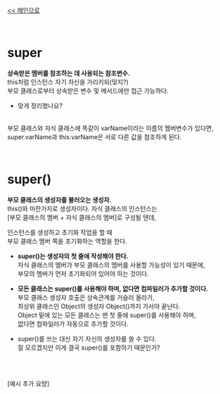 [<< 메인으로](https://github.com/AtomicLiquors/Java_Wiki_Chb)

&nbsp;  

# super
**상속받은 멤버를 참조하는 데 사용되는 참조변수.**  
this처럼 인스턴스 자기 자신을 가리키되(맞지?)  
 부모 클래스로부터 상속받은 변수 및 메서드에만 접근 가능하다.   
 - 맞게 정리했나요?

&nbsp;  
부모 클래스와 자식 클래스에 똑같이 varName이라는 이름의 멤버변수가 있다면,
super.varName과 this.varName은 서로 다른 값을 참조하게 된다.  

&nbsp;

# super()
**부모 클래스의 생성자를 불러오는 생성자.**  
this()와 마찬가지로 생성자이다.
자식 클래스의 인스턴스는  
[부모 클래스의 멤버 + 자식 클래스의 멤버]로 구성될 텐데,  

인스턴스를 생성하고 초기화 작업을 할 때  
부모 클래스 멤버 쪽을 초기화하는 역할을 한다.

- **super()는 생성자의 첫 줄에 작성해야 한다.**  
  자식 클래스의 멤버가 부모 클래스의 멤버를 사용할 가능성이 있기 때문에,  
  부모의 멤버가 먼저 초기화되어 있어야 하는 것이다.  

- **모든 클래스는 super()를 사용해야 하며, 없다면 컴파일러가 추가할 것이다.**  
 부모 클래스 생성자 호출은 상속관계를 거슬러 올라가,   
최상위 클래스인 Object의 생성자 Object()까지 가서야 끝난다.  
 Object 밑에 있는 모든 클래스는 맨 첫 줄에 super()를 사용해야 하며,  
 없다면 컴파일러가 자동으로 추가할 것이다.  


- super()를 쓰는 대신 자기 자신의 생성자를 쓸 수 있다.  
    잘 모르겠지만 이게 결국 super()를 포함하기 때문인가?


&nbsp;  
&nbsp;  

[예시 추가 요망]